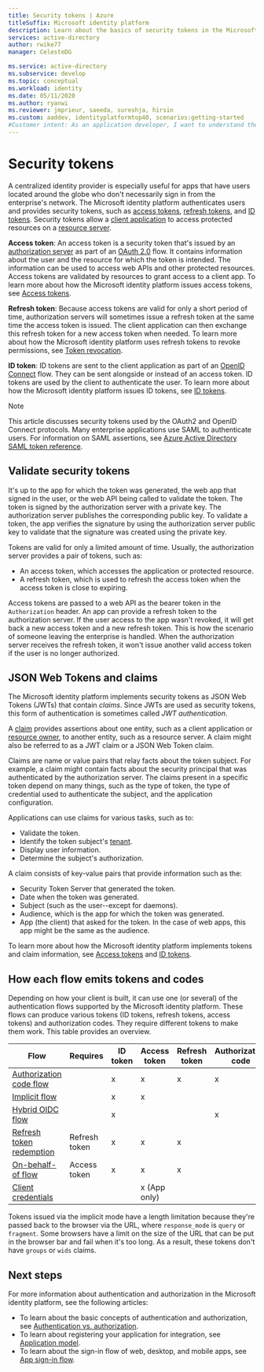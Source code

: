 ```yaml
---
title: Security tokens | Azure
titleSuffix: Microsoft identity platform
description: Learn about the basics of security tokens in the Microsoft identity platform.
services: active-directory
author: rwike77
manager: CelesteDG

ms.service: active-directory
ms.subservice: develop
ms.topic: conceptual
ms.workload: identity
ms.date: 05/11/2020
ms.author: ryanwi
ms.reviewer: jmprieur, saeeda, sureshja, hirsin
ms.custom: aaddev, identityplatformtop40, scenarios:getting-started
#Customer intent: As an application developer, I want to understand the basic concepts of security tokens in the Microsoft identity platform.
---
```


# Security tokens

A centralized identity provider is especially useful for apps that have users located around the globe who don't necessarily sign in from the enterprise's network. The Microsoft identity platform authenticates users and provides security tokens, such as [access tokens](developer-glossary.md#access-token), [refresh tokens](developer-glossary.md#refresh-token), and [ID tokens](developer-glossary.md#id-token). Security tokens allow a [client application](developer-glossary.md#client-application) to access protected resources on a [resource server](developer-glossary.md#resource-server).

**Access token**: An access token is a security token that's issued by an [authorization server](developer-glossary.md#authorization-server) as part of an [OAuth 2.0](active-directory-v2-protocols.md) flow. It contains information about the user and the resource for which the token is intended. The information can be used to access web APIs and other protected resources. Access tokens are validated by resources to grant access to a client app. To learn more about how the Microsoft identity platform issues access tokens, see [Access tokens](access-tokens.md).

**Refresh token**: Because access tokens are valid for only a short period of time, authorization servers will sometimes issue a refresh token at the same time the access token is issued. The client application can then exchange this refresh token for a new access token when needed. To learn more about how the Microsoft identity platform uses refresh tokens to revoke permissions, see [Token revocation](access-tokens.md#token-revocation).

**ID token**: ID tokens are sent to the client application as part of an [OpenID Connect](v2-protocols-oidc.md) flow. They can be sent alongside or instead of an access token. ID tokens are used by the client to authenticate the user. To learn more about how the Microsoft identity platform issues ID tokens, see [ID tokens](id-tokens.md).

> [!NOTE]
> This article discusses security tokens used by the OAuth2 and OpenID Connect protocols. Many enterprise applications use SAML to authenticate users. For information on SAML assertions, see [Azure Active Directory SAML token reference](reference-saml-tokens.md).

## Validate security tokens

It's up to the app for which the token was generated, the web app that signed in the user, or the web API being called to validate the token. The token is signed by the authorization server with a private key. The authorization server publishes the corresponding public key. To validate a token, the app verifies the signature by using the authorization server public key to validate that the signature was created using the private key.

Tokens are valid for only a limited amount of time. Usually, the authorization server provides a pair of tokens, such as:

* An access token, which accesses the application or protected resource.
* A refresh token, which is used to refresh the access token when the access token is close to expiring.

Access tokens are passed to a web API as the bearer token in the `Authorization` header. An app can provide a refresh token to the authorization server. If the user access to the app wasn't revoked, it will get back a new access token and a new refresh token. This is how the scenario of someone leaving the enterprise is handled. When the authorization server receives the refresh token, it won't issue another valid access token if the user is no longer authorized.

## JSON Web Tokens and claims

The Microsoft identity platform implements security tokens as JSON Web Tokens (JWTs) that contain *claims*. Since JWTs are used as security tokens, this form of authentication is sometimes called *JWT authentication*.

A [claim](developer-glossary.md#claim) provides assertions about one entity, such as a client application or [resource owner](developer-glossary.md#resource-owner), to another entity, such as a resource server. A claim might also be referred to as a JWT claim or a JSON Web Token claim.

Claims are name or value pairs that relay facts about the token subject. For example, a claim might contain facts about the security principal that was authenticated by the authorization server. The claims present in a specific token depend on many things, such as the type of token, the type of credential used to authenticate the subject, and the application configuration.

Applications can use claims for various tasks, such as to:

* Validate the token.
* Identify the token subject's [tenant](developer-glossary.md#tenant).
* Display user information.
* Determine the subject's authorization.

A claim consists of key-value pairs that provide information such as the:

* Security Token Server that generated the token.
* Date when the token was generated.
* Subject (such as the user--except for daemons).
* Audience, which is the app for which the token was generated.
* App (the client) that asked for the token. In the case of web apps, this app might be the same as the audience.

To learn more about how the Microsoft identity platform implements tokens and claim information, see [Access tokens](access-tokens.md) and [ID tokens](id-tokens.md).

## How each flow emits tokens and codes

Depending on how your client is built, it can use one (or several) of the authentication flows supported by the Microsoft identity platform. These flows can produce various tokens (ID tokens, refresh tokens, access tokens) and authorization codes. They require different tokens to make them work. This table provides an overview.

|Flow | Requires | ID token | Access token | Refresh token | Authorization code |
|-----|----------|----------|--------------|---------------|--------------------|
|[Authorization code flow](v2-oauth2-auth-code-flow.md) | | x | x | x | x|
|[Implicit flow](v2-oauth2-implicit-grant-flow.md) | | x        | x    |      |                    |
|[Hybrid OIDC flow](v2-protocols-oidc.md#protocol-diagram-access-token-acquisition)| | x  | |          |            x   |
|[Refresh token redemption](v2-oauth2-auth-code-flow.md#refresh-the-access-token) | Refresh token | x | x | x| |
|[On-behalf-of flow](v2-oauth2-on-behalf-of-flow.md) | Access token| x| x| x| |
|[Client credentials](v2-oauth2-client-creds-grant-flow.md) | | | x (App only)| | |

Tokens issued via the implicit mode have a length limitation because they're passed back to the browser via the URL, where `response_mode` is `query` or `fragment`. Some browsers have a limit on the size of the URL that can be put in the browser bar and fail when it's too long. As a result, these tokens don't have `groups` or `wids` claims.

## Next steps

For more information about authentication and authorization in the Microsoft identity platform, see the following articles:

* To learn about the basic concepts of authentication and authorization, see [Authentication vs. authorization](authentication-vs-authorization.md).
* To learn about registering your application for integration, see [Application model](application-model.md).
* To learn about the sign-in flow of web, desktop, and mobile apps, see [App sign-in flow](app-sign-in-flow.md).

